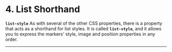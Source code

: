 # 4. List Shorthand

**`list-style`**
As with several of the other CSS properties, there is a property that acts as a shorthand for list styles. It is called **`list-style`**, and it allows you to express the markers' style, image and position properties in any order.

---
